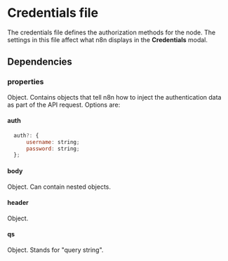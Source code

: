 # Credentials file

The credentials file defines the authorization methods for the node. The settings in this file affect what n8n displays in the **Credentials** modal.



## Dependencies

### properties

Object. Contains objects that tell n8n how to inject the authentication data as part of the API request. Options are:

#### auth

```js
  auth?: {
      username: string;
      password: string;
  };
```

#### body

Object. Can contain nested objects.

#### header

Object.

#### qs

Object. Stands for "query string".